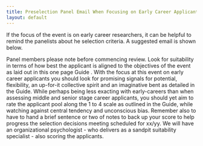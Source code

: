 ```yaml
---
title: Preselection Panel Email When Focusing on Early Career Applicants
layout: default
---
```

If the focus of the event is on early career researchers, it can be helpful to remind the panelists about he selection criteria. A suggested email is shown below.

Panel members please note before commencing review. Look for suitability in terms of how best the applicant is aligned to the objectives of the event as laid out in this one page Guide . With the focus at this event on early career applicants you should look for promising signals for potential, flexibility, an up-for-it collective spirit and an imaginative bent as detailed in the Guide. While perhaps being less exacting with early-careers than when assessing middle and senior stage career applicants, you should yet aim to rate the applicant pool along the 1 to 4 scale as outlined in the Guide, while watching against central tendency and unconscious bias. Remember also to have to hand a brief sentence or two of notes to back up your score to help progress the selection decisions meeting scheduled for xx/yy. We will have an organizational psychologist - who delivers as a sandpit suitability specialist - also scoring the applicants.